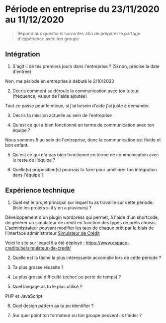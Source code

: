 # Période en entreprise du 23/11/2020 au 11/12/2020

> Répond aux questions suivantes afin de préparer le partage d'expérience avec ton groupe

## Intégration

1. S'agit il de tes premiers jours dans l'entreprise ? (Si non, précise la date d'entrée)

Non, ma période en entreprise à débuté le 2/10/2023

2. Décris comment se déroule la communication avec ton tuteur. (fréquence, valeur de l'aide ajoutée)

Tout ce passe pour le mieux, si j'ai besoin d'aide j'ai juste à demander.

3. Décris ta mission actuelle au sein de l'entreprise


4. Qu'est ce qui a bien fonctionné en terme de communication avec ton équipe ?

Nous sommes 5 au sein de l'entreprise, donc la communication est fluide et bon enfant.

5. Qu'est ce qui n'a pas bien fonctionné en terme de communication avec le reste de l'équipe ?

6. Quelle(s) proposition(s) pourrais tu faire pour améliorer ton intégration dans l'équipe ?

## Expérience technique

1. Quel est le projet principal sur lequel tu as travaillé sur cette période. (liste les projets si il y en a plusieurs) ?

Développement d'un plugin wordpress qui permet, à l'aide d'un shortcode, de générer un simulateur de crédit en fonction des types de prêts choisis. L'administrateur pouvant modifier les taux de chaque prêt par le biais de l'interface administrateur [Simulateur de Crédit](https://github.com/kjarret/simulateur-credit)

Voici le site sur lequel il a été déployé : https://www.espace-credits.be/simulateur-de-credit/

2. Quelle est la tâche la plus intéressante accomplie lors de cette période ?

3. Ta plus grosse réussite ?

4. La plus grosse difficulté (echec ou perte de temps) ?

5. Quel langage as tu le plus utilisé ?

PHP et JavaScript

6. Quel design pattern as tu pu identifier ?

7. Sur quel point ton formateur ou ton groupe peuvent ils t'aider ?
